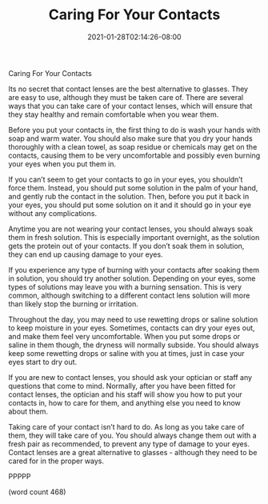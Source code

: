 ﻿---
title: "Caring For Your Contacts"
date: 2021-01-28T02:14:26-08:00
description: "Contact Lenses Tips for Web Success"
featured_image: "/images/Contact Lenses.jpg"
tags: ["Contact Lenses"]
---

Caring For Your Contacts

Its no secret that contact lenses are the best alternative to glasses.  They are easy to use, although they must be taken care of.  There are several ways that you can take care of your contact lenses, which will ensure that they stay healthy and remain comfortable when you wear them.

Before you put your contacts in, the first thing to do is wash your hands with soap and warm water.  You should also make sure that you dry your hands thoroughly with a clean towel, as soap residue or chemicals may get on the contacts, causing them to be very uncomfortable and possibly even burning your eyes when you put them in.

If you can’t seem to get your contacts to go in your eyes, you shouldn’t force them.  Instead, you should put some solution in the palm of your hand, and gently rub the contact in the solution.  Then, before you put it back in your eyes, you should put some solution on it and it should go in your eye without any complications.

Anytime you are not wearing your contact lenses, you should always soak them in fresh solution.  This is especially important overnight, as the solution gets the protein out of your contacts.  If you don’t soak them in solution, they can end up causing damage to your eyes.

If you experience any type of burning with your contacts after soaking them in solution, you should try another solution.  Depending on your eyes, some types of solutions may leave you with a burning sensation.  This is very common, although switching to a different contact lens solution will more than likely stop the burning or irritation.

Throughout the day, you may need to use rewetting drops or saline solution to keep moisture in your eyes.  Sometimes, contacts can dry your eyes out, and make them feel very uncomfortable.  When you put some drops or saline in them though, the dryness will normally subside.  You should always keep some rewetting drops or saline with you at times, just in case your eyes start to dry out.

If you are new to contact lenses, you should ask your optician or staff any questions that come to mind.  Normally, after you have been fitted for contact lenses, the optician and his staff will show you how to put your contacts in, how to care for them, and anything else you need to know about them.

Taking care of your contact isn’t hard to do.  As long as you take care of them, they will take care of you.  You should always change them out with a fresh pair as recommended, to prevent any type of damage to your eyes.  Contact lenses are a great alternative to glasses - although they need to be cared for in the proper ways.

PPPPP

(word count 468)

